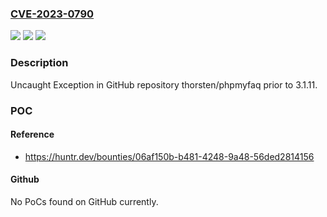 ### [CVE-2023-0790](https://cve.mitre.org/cgi-bin/cvename.cgi?name=CVE-2023-0790)
![](https://img.shields.io/static/v1?label=Product&message=thorsten%2Fphpmyfaq&color=blue)
![](https://img.shields.io/static/v1?label=Version&message=%3C%203.1.11%20&color=brighgreen)
![](https://img.shields.io/static/v1?label=Vulnerability&message=CWE-248%20Uncaught%20Exception&color=brighgreen)

### Description

Uncaught Exception in GitHub repository thorsten/phpmyfaq prior to 3.1.11.

### POC

#### Reference
- https://huntr.dev/bounties/06af150b-b481-4248-9a48-56ded2814156

#### Github
No PoCs found on GitHub currently.


